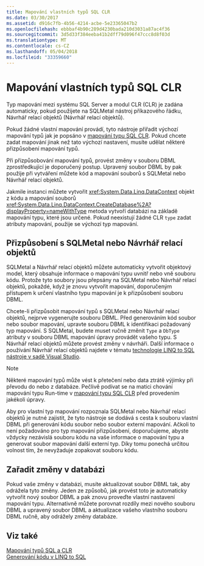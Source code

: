 ```yaml
---
title: Mapování vlastních typů SQL CLR
ms.date: 03/30/2017
ms.assetid: d916c7fb-4b56-4214-acbe-5e23365047b2
ms.openlocfilehash: ebbbaf4b90c289d4230bada210d3031a87ac4f36
ms.sourcegitcommit: 3d5d33f384eeba41b2dff79d096f47ccc8d8f03d
ms.translationtype: MT
ms.contentlocale: cs-CZ
ms.lasthandoff: 05/04/2018
ms.locfileid: "33359660"
---
```

# <a name="sql-clr-custom-type-mappings"></a>Mapování vlastních typů SQL CLR
Typ mapování mezi systému SQL Server a modul CLR (CLR) je zadána automaticky, pokud použijete na SQLMetal nástroj příkazového řádku, Návrhář relací objektů (Návrhář relací objektů).  
  
 Pokud žádné vlastní mapování provádí, tyto nástroje přiřadit výchozí mapování typů jak je popsáno v [mapování typu SQL CLR](../../../../../../docs/framework/data/adonet/sql/linq/sql-clr-type-mapping.md). Pokud chcete zadat mapování jinak než tato výchozí nastavení, musíte udělat některé přizpůsobení mapování typů.  
  
 Při přizpůsobování mapování typů, provést změny v souboru DBML zprostředkující je doporučený postup. Upravený soubor DBML by pak použije při vytváření můžete kód a mapování souborů s SQLMetal nebo Návrhář relací objektů.  
  
 Jakmile instanci můžete vytvořit <xref:System.Data.Linq.DataContext> objekt z kódu a mapování souborů <xref:System.Data.Linq.DataContext.CreateDatabase%2A?displayProperty=nameWithType> metoda vytvoří databázi na základě mapování typu, které jsou určené. Pokud neexistují žádné CLR `type` zadat atributy mapování, použije se výchozí typ mapování.  
  
## <a name="customization-with-sqlmetal-or-or-designer"></a>Přizpůsobení s SQLMetal nebo Návrhář relací objektů  
 SQLMetal a Návrhář relací objektů můžete automaticky vytvořit objektový model, který obsahuje informace o mapování typu uvnitř nebo vně souboru kódu. Protože tyto soubory jsou přepsány na SQLMetal nebo Návrhář relací objektů, pokaždé, když je znovu vytvořit mapování, doporučeným přístupem k určení vlastního typu mapování je k přizpůsobení souboru DBML.  
  
 Chcete-li přizpůsobit mapování typů s SQLMetal nebo Návrhář relací objektů, nejprve vygenerujte souboru DBML. Před generováním kód soubor nebo soubor mapování, upravte souboru DBML k identifikaci požadovaný typ mapování. S SQLMetal, budete muset ručně změnit `Type` a `DbType` atributy v souboru DBML mapování úpravy provádět vašeho typu. S Návrhář relací objektů můžete provést změny v návrháři. Další informace o používání Návrhář relací objektů najdete v tématu [technologie LINQ to SQL nástroje v sadě Visual Studio](/visualstudio/data-tools/linq-to-sql-tools-in-visual-studio2).  
  
> [!NOTE]
>  Některé mapování typů může vést k přetečení nebo data ztrátě výjimky při převodu do nebo z databáze. Pečlivě podívat se na matici chování mapování typu Run-time v [mapování typu SQL CLR](../../../../../../docs/framework/data/adonet/sql/linq/sql-clr-type-mapping.md) před provedením jakékoli úpravy.  
  
 Aby pro vlastní typ mapování rozpoznala SQLMetal nebo Návrhář relací objektů je nutné zajistit, že tyto nástroje se dodává s cesta k souboru vlastní DBML při generování kódu soubor nebo soubor externí mapování. Ačkoli to není požadováno pro typ mapování přizpůsobení, doporučujeme, abyste vždycky nezávislá souboru kódu na vaše informace o mapování typu a generovat soubor mapování další externí typ. Díky tomu ponechá určitou volnost tím, že nevyžaduje zopakovat souboru kódu.  
  
## <a name="incorporating-database-changes"></a>Zařadit změny v databázi  
 Pokud vaše změny v databázi, musíte aktualizovat soubor DBML tak, aby odrážela tyto změny. Jeden ze způsobů, jak provést toto je automaticky vytvořit nový soubor DBML a pak znovu proveďte vlastní nastavení mapování typu. Alternativně můžete porovnat rozdíly mezi nového souboru DBML a upravený soubor DBML a aktualizace vašeho vlastního souboru DBML ručně, aby odrážely změny databáze.  
  
## <a name="see-also"></a>Viz také  
 [Mapování typů SQL a CLR](../../../../../../docs/framework/data/adonet/sql/linq/sql-clr-type-mapping.md)  
 [Generování kódu v LINQ to SQL](../../../../../../docs/framework/data/adonet/sql/linq/code-generation-in-linq-to-sql.md)
